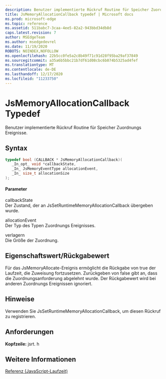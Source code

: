```yaml
---
description: Benutzer implementierte Rückruf Routine für Speicher Zuordnungs Ereignisse.
title: JsMemoryAllocationCallback typedef | Microsoft docs
ms.prod: microsoft-edge
ms.topic: reference
ms.assetid: 511babc7-3caa-4ee5-82a2-943bbd34db8d
caps.latest.revision: 7
author: MSEdgeTeam
ms.author: msedgedevrel
ms.date: 11/19/2020
ROBOTS: NOINDEX,NOFOLLOW
ms.openlocfilehash: 22b5cc0fe5a2c8b49f71c91d28f95ba29af37849
ms.sourcegitcommit: a35a6b5bbc21b7df61d08cbc6b074b5325ad4fef
ms.translationtype: MT
ms.contentlocale: de-DE
ms.lasthandoff: 12/17/2020
ms.locfileid: "11233750"
---
```

# JsMemoryAllocationCallback Typedef

Benutzer implementierte Rückruf Routine für Speicher Zuordnungs Ereignisse.  
  
## Syntax  
  
```cpp  
typedef bool (CALLBACK * JsMemoryAllocationCallback)(  
   _In_opt_ void *callbackState,  
   _In_ JsMemoryEventType allocationEvent,  
   _In_ size_t allocationSize  
);  
```  
  
#### Parameter  
 callbackState  
 Der Zustand, der an JsSetRuntimeMemoryAllocationCallback übergeben wurde.  
  
 allocationEvent  
 Der Typ des Typen Zuordnungs Ereignisses.  
  
 verlagern  
 Die Größe der Zuordnung.  
  
## Eigenschaftswert/Rückgabewert  
 Für das JsMemoryAllocate-Ereignis ermöglicht die Rückgabe von true der Laufzeit, die Zuweisung fortzusetzen. Zurückgeben von false gibt an, dass die Zuordnungsanforderung abgelehnt wurde. Der Rückgabewert wird bei anderen Zuordnungs Ereignissen ignoriert.  
  
## Hinweise  
 Verwenden Sie JsSetRuntimeMemoryAllocationCallback, um diesen Rückruf zu registrieren.  
  
## Anforderungen  
 **Kopfzeile:** jsrt. h  
  
## Weitere Informationen  
 [Referenz (JavaScript-Laufzeit)](../chakra-hosting/reference-javascript-runtime.md)
